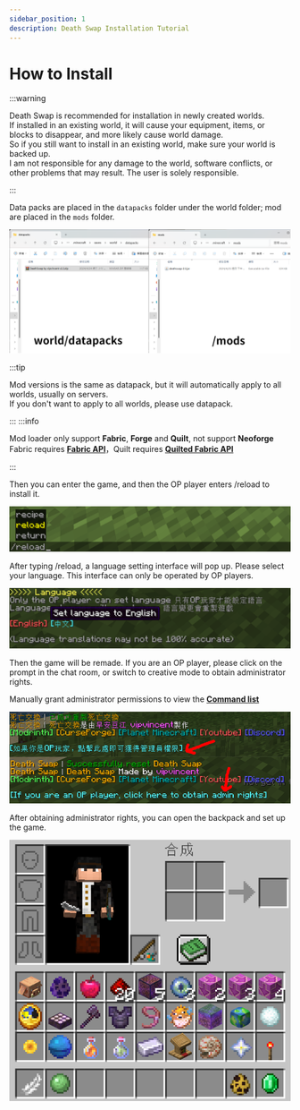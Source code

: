 ```yaml
---
sidebar_position: 1
description: Death Swap Installation Tutorial
---
```


# How to Install

:::warning

Death Swap is recommended for installation in newly created worlds.  
If installed in an existing world, it will cause your equipment, items, or blocks to disappear, and more likely cause world damage.    
So if you still want to install in an existing world, make sure your world is backed up.  
I am not responsible for any damage to the world, software conflicts, or other problems that may result. The user is solely responsible.   

:::

Data packs are placed in the `datapacks` folder under the world folder; mod are placed in the `mods` folder.

![folder](./img/folder.png)

:::tip

Mod versions is the same as datapack, but it will automatically apply to all worlds, usually on servers.  
If you don't want to apply to all worlds, please use datapack.  

:::
:::info

Mod loader only support **Fabric**, **Forge** and **Quilt**, not support **Neoforge**  
Fabric requires [**Fabric API**](https://modrinth.com/mod/fabric-api)，Quilt requires [**Quilted Fabric API**](https://modrinth.com/mod/qsl)

:::

Then you can enter the game, and then the OP player enters /reload to install it.

![reload](./img/reload.png)


After typing /reload, a language setting interface will pop up. Please select your language. This interface can only be operated by OP players.

![language](./img/language_menu.png)

Then the game will be remade. If you are an OP player, please click on the prompt in the chat room, or switch to creative mode to obtain administrator rights.

Manually grant administrator permissions to view the [**Command list**](./command#tag-add-admin)

![reset](./img/reset.png)

After obtaining administrator rights, you can open the backpack and set up the game.

![setting](./img/setting.png)